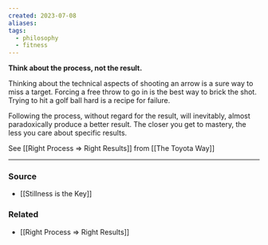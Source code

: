 ```yaml
---
created: 2023-07-08
aliases: 
tags:
  - philosophy
  - fitness
---
```

**Think about the process, not the result.**

Thinking about the technical aspects of shooting an arrow is a sure way to miss a target. Forcing a free throw to go in is the best way to brick the shot. Trying to hit a golf ball hard is a recipe for failure. 

Following the process, without regard for the result, will inevitably, almost paradoxically produce a better result. The closer you get to mastery, the less you care about specific results.

See [[Right Process ⇒ Right Results]] from [[The Toyota Way]] 

---

### Source
- [[Stillness is the Key]]

### Related
- [[Right Process ⇒ Right Results]]